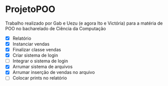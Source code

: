 # ProjetoPOO
Trabalho realizado por Gab e Uezu (e agora Ito e Victória) para a matéria de POO no bacharelado de Ciência da Computação

- [x] Relatório
- [x] Instanciar vendas
- [x] Finalizar classe vendas
- [x] Criar sistema de login
- [ ] Integrar o sistema de login
- [x] Arrumar sistema de arquivos
- [x] Arrumar inserção de vendas no arquivo
- [ ] Colocar prints no relatório
